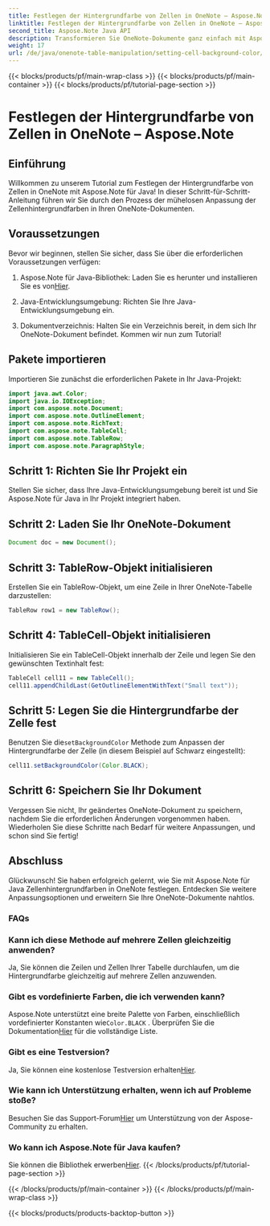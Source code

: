 ```yaml
---
title: Festlegen der Hintergrundfarbe von Zellen in OneNote – Aspose.Note
linktitle: Festlegen der Hintergrundfarbe von Zellen in OneNote – Aspose.Note
second_title: Aspose.Note Java API
description: Transformieren Sie OneNote-Dokumente ganz einfach mit Aspose.Note für Java. Passen Sie mühelos die Hintergrundfarben der Zellen an. Probieren Sie jetzt die kostenlose Testversion aus!
weight: 17
url: /de/java/onenote-table-manipulation/setting-cell-background-color/
---
```


{{< blocks/products/pf/main-wrap-class >}}
{{< blocks/products/pf/main-container >}}
{{< blocks/products/pf/tutorial-page-section >}}

# Festlegen der Hintergrundfarbe von Zellen in OneNote – Aspose.Note

## Einführung
Willkommen zu unserem Tutorial zum Festlegen der Hintergrundfarbe von Zellen in OneNote mit Aspose.Note für Java! In dieser Schritt-für-Schritt-Anleitung führen wir Sie durch den Prozess der mühelosen Anpassung der Zellenhintergrundfarben in Ihren OneNote-Dokumenten.
## Voraussetzungen
Bevor wir beginnen, stellen Sie sicher, dass Sie über die erforderlichen Voraussetzungen verfügen:
1.  Aspose.Note für Java-Bibliothek: Laden Sie es herunter und installieren Sie es von[Hier](https://releases.aspose.com/note/java/).
   
2. Java-Entwicklungsumgebung: Richten Sie Ihre Java-Entwicklungsumgebung ein.
3. Dokumentverzeichnis: Halten Sie ein Verzeichnis bereit, in dem sich Ihr OneNote-Dokument befindet.
Kommen wir nun zum Tutorial!
## Pakete importieren
Importieren Sie zunächst die erforderlichen Pakete in Ihr Java-Projekt:
```java
import java.awt.Color;
import java.io.IOException;
import com.aspose.note.Document;
import com.aspose.note.OutlineElement;
import com.aspose.note.RichText;
import com.aspose.note.TableCell;
import com.aspose.note.TableRow;
import com.aspose.note.ParagraphStyle;
```
## Schritt 1: Richten Sie Ihr Projekt ein
Stellen Sie sicher, dass Ihre Java-Entwicklungsumgebung bereit ist und Sie Aspose.Note für Java in Ihr Projekt integriert haben.
## Schritt 2: Laden Sie Ihr OneNote-Dokument
```java
Document doc = new Document();
```
## Schritt 3: TableRow-Objekt initialisieren
Erstellen Sie ein TableRow-Objekt, um eine Zeile in Ihrer OneNote-Tabelle darzustellen:
```java
TableRow row1 = new TableRow();
```
## Schritt 4: TableCell-Objekt initialisieren
Initialisieren Sie ein TableCell-Objekt innerhalb der Zeile und legen Sie den gewünschten Textinhalt fest:
```java
TableCell cell11 = new TableCell();
cell11.appendChildLast(GetOutlineElementWithText("Small text"));
```
## Schritt 5: Legen Sie die Hintergrundfarbe der Zelle fest
 Benutzen Sie die`setBackgroundColor` Methode zum Anpassen der Hintergrundfarbe der Zelle (in diesem Beispiel auf Schwarz eingestellt):
```java
cell11.setBackgroundColor(Color.BLACK);
```
## Schritt 6: Speichern Sie Ihr Dokument
Vergessen Sie nicht, Ihr geändertes OneNote-Dokument zu speichern, nachdem Sie die erforderlichen Änderungen vorgenommen haben.
Wiederholen Sie diese Schritte nach Bedarf für weitere Anpassungen, und schon sind Sie fertig!
## Abschluss
Glückwunsch! Sie haben erfolgreich gelernt, wie Sie mit Aspose.Note für Java Zellenhintergrundfarben in OneNote festlegen. Entdecken Sie weitere Anpassungsoptionen und erweitern Sie Ihre OneNote-Dokumente nahtlos.
### FAQs
### Kann ich diese Methode auf mehrere Zellen gleichzeitig anwenden?
Ja, Sie können die Zeilen und Zellen Ihrer Tabelle durchlaufen, um die Hintergrundfarbe gleichzeitig auf mehrere Zellen anzuwenden.
### Gibt es vordefinierte Farben, die ich verwenden kann?
 Aspose.Note unterstützt eine breite Palette von Farben, einschließlich vordefinierter Konstanten wie`Color.BLACK` . Überprüfen Sie die Dokumentation[Hier](https://reference.aspose.com/note/java/) für die vollständige Liste.
### Gibt es eine Testversion?
 Ja, Sie können eine kostenlose Testversion erhalten[Hier](https://releases.aspose.com/).
### Wie kann ich Unterstützung erhalten, wenn ich auf Probleme stoße?
 Besuchen Sie das Support-Forum[Hier](https://forum.aspose.com/c/note/28) um Unterstützung von der Aspose-Community zu erhalten.
### Wo kann ich Aspose.Note für Java kaufen?
 Sie können die Bibliothek erwerben[Hier](https://purchase.aspose.com/buy).
{{< /blocks/products/pf/tutorial-page-section >}}

{{< /blocks/products/pf/main-container >}}
{{< /blocks/products/pf/main-wrap-class >}}

{{< blocks/products/products-backtop-button >}}
